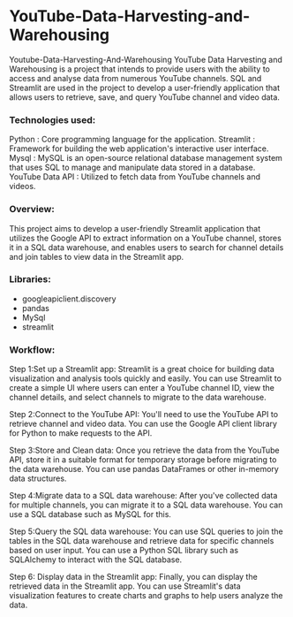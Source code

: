 # YouTube-Data-Harvesting-and-Warehousing

Youtube-Data-Harvesting-And-Warehousing YouTube Data Harvesting and Warehousing is a project that intends to provide users with the ability to access and analyse data from numerous YouTube channels. SQL and Streamlit are used in the project to develop a user-friendly application that allows users to retrieve, save, and query YouTube channel and video data.

### Technologies used:
Python :  Core programming language for the application.
Streamlit : Framework for building the web application's interactive user interface.
Mysql : MySQL is an open-source relational database management system that uses SQL to manage and manipulate data stored in a database.
YouTube Data API : Utilized to fetch data from YouTube channels and videos.

### Overview:
This project aims to develop a user-friendly Streamlit application that utilizes the Google API to extract information on a YouTube channel, stores it in a SQL data warehouse, and enables users to search for channel details and join tables to view data in the Streamlit app.

### Libraries:
* googleapiclient.discovery
* pandas
* MySql
* streamlit

### Workflow:

Step 1:Set up a Streamlit app: Streamlit is a great choice for building data visualization and analysis tools quickly and easily. You can use Streamlit to create a simple Ul where users can enter a YouTube channel ID, view the channel details, and select channels to migrate to the data warehouse.

Step 2:Connect to the YouTube API: You'll need to use the YouTube API to retrieve channel and video data. You can use the Google API client library for Python to make requests to the API.

Step 3:Store and Clean data: Once you retrieve the data from the YouTube API, store it in a suitable format for temporary storage before migrating to the data warehouse. You can use pandas DataFrames or other in-memory data structures.

Step 4:Migrate data to a SQL data warehouse: After you've collected data for multiple channels, you can migrate it to a SQL data warehouse. You can use a SQL database such as MySQL for this.

Step 5:Query the SQL data warehouse: You can use SQL queries to join the tables in the SQL data warehouse and retrieve data for specific channels based on user input. You can use a Python SQL library such as SQLAlchemy to interact with the SQL database.

Step 6: Display data in the Streamlit app: Finally, you can display the retrieved data in the Streamlit app. You can use Streamlit's data visualization features to create charts and graphs to help users analyze the data.


